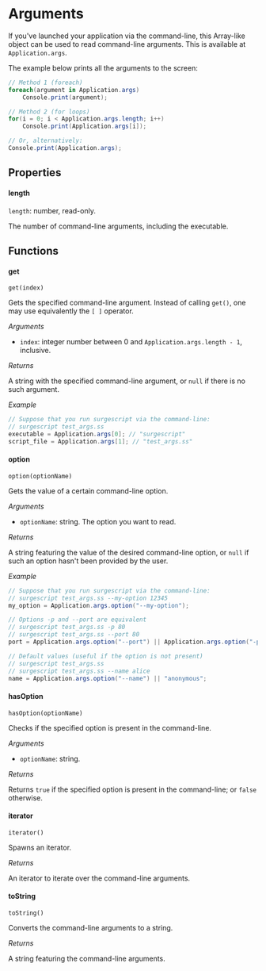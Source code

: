 Arguments
=========

If you've launched your application via the command-line, this Array-like object can be used to read command-line arguments. This is available at `Application.args`.

The example below prints all the arguments to the screen:

```cs
// Method 1 (foreach)
foreach(argument in Application.args)
    Console.print(argument);

// Method 2 (for loops)
for(i = 0; i < Application.args.length; i++)
    Console.print(Application.args[i]);

// Or, alternatively:
Console.print(Application.args);
```

Properties
----------

#### length

`length`: number, read-only.

The number of command-line arguments, including the executable.

Functions
---------

#### get

`get(index)`

Gets the specified command-line argument. Instead of calling `get()`, one may use equivalently the `[ ]` operator.

*Arguments*

* `index`: integer number between 0 and `Application.args.length - 1`, inclusive.

*Returns*

A string with the specified command-line argument, or `null` if there is no such argument.

*Example*

```cs
// Suppose that you run surgescript via the command-line:
// surgescript test_args.ss
executable = Application.args[0]; // "surgescript"
script_file = Application.args[1]; // "test_args.ss"
```

#### option

`option(optionName)`

Gets the value of a certain command-line option.

*Arguments*

* `optionName`: string. The option you want to read.

*Returns*

A string featuring the value of the desired command-line option, or `null` if such an option hasn't been provided by the user.

*Example*

```cs
// Suppose that you run surgescript via the command-line:
// surgescript test_args.ss --my-option 12345
my_option = Application.args.option("--my-option");

// Options -p and --port are equivalent
// surgescript test_args.ss -p 80
// surgescript test_args.ss --port 80
port = Application.args.option("--port") || Application.args.option("-p");

// Default values (useful if the option is not present)
// surgescript test_args.ss
// surgescript test_args.ss --name alice
name = Application.args.option("--name") || "anonymous";
```

#### hasOption

`hasOption(optionName)`

Checks if the specified option is present in the command-line.

*Arguments*

* `optionName`: string.

*Returns*

Returns `true` if the specified option is present in the command-line; or `false` otherwise.

#### iterator

`iterator()`

Spawns an iterator.

*Returns*

An iterator to iterate over the command-line arguments.

#### toString

`toString()`

Converts the command-line arguments to a string.

*Returns*

A string featuring the command-line arguments.
